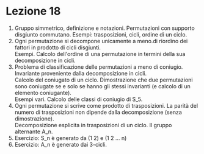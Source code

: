 # Lezione 18
1) Gruppo simmetrico, definizione e notazioni. Permutazioni con supporto disgiunto commutano. Esempi: trasposizioni, cicli, ordine di un ciclo.  
2) Ogni permutazione si decompone unicamente a meno.di riordino dei fattori in prodotto di cicli disgiunti.  
Esempi. Calcolo dell'ordine di una permutazione in termini della sua decomposizione in cicli.  
3) Problema di classificazione delle permutazioni a meno di coniugio. Invariante proveniente dalla decomposizione in cicli.  
Calcolo del coniugato di un ciclo. Dimostrazione che due permutazioni sono coniugate se e solo se hanno gli stessi invarianti (e calcolo di un elemento coniugante).  
Esempi vari. Calcolo delle classi di coniugio di S_5.  
4) Ogni permutazione si scrive come prodotto di trasposizioni. La parità del numero di trasposizioni non dipende dalla decomposizione (senza dimostrazione).  
Decomposizione esplicita in trasposizioni di un ciclo. Il gruppo alternante A_n.  
5) Esercizio: S_n è generato da (1 2) e (1 2 ... n)  
6) Esercizio: A_n è generato dai 3-cicli.